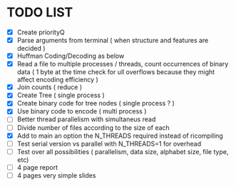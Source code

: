 # TODO LIST


- [X] Create priorityQ
- [X] Parse arguments from terminal ( when structure and features are decided )
- [X] Huffman Coding/Decoding as below
- [x] Read a file to multiple processes / threads, count occurrences of binary data ( 1 byte at the time check for ull overflows because they might affect encoding efficiency )
- [x] Join counts ( reduce )
- [X] Create Tree ( single process )
- [X] Create binary code for tree nodes ( single process ? )
- [X] Use binary code to encode ( multi process )
- [ ] Better thread parallelism with simultaneus read
- [ ] Divide number of files according to the size of each
- [X] Add to main an option the N_THREADS required instead of ricompiling
- [ ] Test serial version vs parallel with N_THREADS=1 for overhead
- [ ] Test over all possibilities ( parallelism, data size, alphabet size, file type, etc)
- [ ] 4 page report
- [ ] 4 pages very simple slides